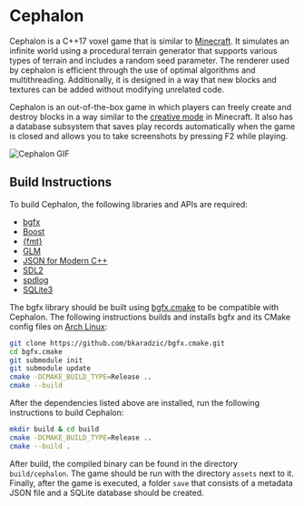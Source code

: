# Cephalon
Cephalon is a C++17 voxel game that is similar to [Minecraft](https://www.minecraft.net/en-us). It simulates an infinite world using a procedural terrain generator that supports various types of terrain and includes a random seed parameter. The renderer used by cephalon is efficient through the use of optimal algorithms and multithreading. Additionally, it is designed in a way that new blocks and textures can be added without modifying unrelated code.

Cephalon is an out-of-the-box game in which players can freely create and destroy blocks in a way similar to the [creative mode](https://minecraft.fandom.com/wiki/Creative) in Minecraft. It also has a database subsystem that saves play records automatically when the game is closed and allows you to take screenshots by pressing F2 while playing.

![Cephalon GIF](docs/assets/cephalon.gif)

## Build Instructions
To build Cephalon, the following libraries and APIs are required:

* [bgfx](https://bkaradzic.github.io/bgfx/index.html)
* [Boost](https://www.boost.org/)
* [{fmt}](https://github.com/fmtlib/fmt)
* [GLM](https://glm.g-truc.net/)
* [JSON for Modern C++](https://json.nlohmann.me/)
* [SDL2](https://www.libsdl.org/index.php)
* [spdlog](https://github.com/gabime/spdlog)
* [SQLite3](https://www.sqlite.org/index.html)

The bgfx library should be built using [bgfx.cmake](https://github.com/bkaradzic/bgfx.cmake) to be compatible with Cephalon. The following instructions builds and installs bgfx and its CMake config files on [Arch Linux](https://archlinux.org/):

```sh
git clone https://github.com/bkaradzic/bgfx.cmake.git
cd bgfx.cmake
git submodule init
git submodule update
cmake -DCMAKE_BUILD_TYPE=Release ..
cmake --build
```

After the dependencies listed above are installed, run the following instructions to build Cephalon:
```sh
mkdir build & cd build
cmake -DCMAKE_BUILD_TYPE=Release ..
cmake --build .
```

After build, the compiled binary can be found in the directory `build/cephalon`. The game should be run with the directory `assets` next to it. Finally, after the game is executed, a folder `save` that consists of a metadata JSON file and a SQLite database should be created.
